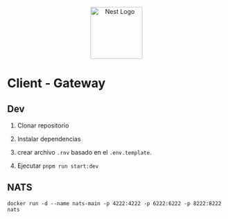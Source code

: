 <p align="center">
  <a href="http://nestjs.com/" target="blank"><img src="https://nestjs.com/img/logo-small.svg" width="120" alt="Nest Logo" /></a>
</p>

# Client - Gateway

## Dev
1. Clonar repositorio
2. Instalar dependencias
3. crear archivo `.rnv` basado en el `.env.template`.

4. Ejecutar `pnpm run start:dev`

## NATS

```
docker run -d --name nats-main -p 4222:4222 -p 6222:6222 -p 8222:8222 nats
```